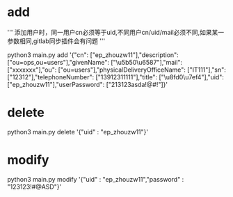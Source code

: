 # add
'''
添加用户时，同一用户cn必须等于uid,不同用户cn/uid/mail必须不同,如果某一参数相同,gitlab同步插件会有问题
'''

python3 main.py add '{"cn": ["ep_zhouzw11"],"description": ["ou=ops,ou=users"],"givenName": ["\u5b50\u6587"],"mail": ["xxxxxxx"],"ou": ["ou=users"],"physicalDeliveryOfficeName": ["IT111"],"sn": ["12312"],"telephoneNumber": ["13912311111"],"title": ["\u8fd0\u7ef4"],"uid": ["ep_zhouzw11"],"userPassword": ["213123asda!@#!"]}'

# delete
python3 main.py delete '{"uid" : "ep_zhouzw11"}'



# modify
python3 main.py modify '{"uid" : "ep_zhouzw11","password" : "123123!#@ASD"}'
